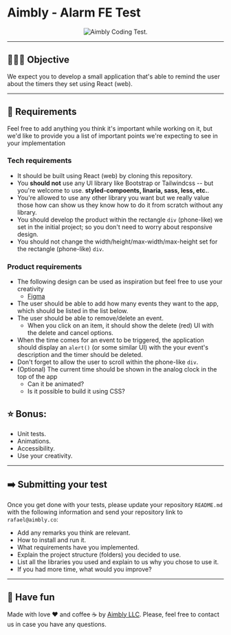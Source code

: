 # Aimbly - Alarm FE Test

<div align="center">
  <img src="https://s3.us-west-2.amazonaws.com/secure.notion-static.com/e9992944-5f26-4342-9fb8-1a40454995d4/cover.png?X-Amz-Algorithm=AWS4-HMAC-SHA256&X-Amz-Content-Sha256=UNSIGNED-PAYLOAD&X-Amz-Credential=AKIAT73L2G45EIPT3X45%2F20220815%2Fus-west-2%2Fs3%2Faws4_request&X-Amz-Date=20220815T151747Z&X-Amz-Expires=86400&X-Amz-Signature=e93651aa601caa57c6c6ad9468310ed7fdb96d1f29ada90f23626a069f12ec0d&X-Amz-SignedHeaders=host&response-content-disposition=filename%20%3D%22cover.png%22&x-id=GetObject" alt="Aimbly Coding Test.">
</div>

---

## 🏃🏽‍♀️ Objective

We expect you to develop a small application that's able to remind the user about the timers they set using React (web).

---

## 📝 Requirements

Feel free to add anything you think it's important while working on it, but we'd like to provide you a list of important points we're expecting to see in your implementation

### Tech requirements

- It should be built using React (web) by cloning this repository.
- You **should not** use any UI library like Bootstrap or Tailwindcss -- but you're welcome to use. **styled-compoents, linaria, sass, less, etc.**.
- You're allowed to use any other library you want but we really value those how can show us they know how to do it from scratch without any library.
- You should develop the product within the rectangle `div` (phone-like) we set in the initial project; so you don't need to worry about responsive design.
- You should not change the width/height/max-width/max-height set for the rectangle (phone-like) `div`.

### Product requirements

- The following design can be used as inspiration but feel free to use your creativity
  - [Figma](https://www.figma.com/file/bagTLBBmZu57IcoCOns6ME/Untitled?node-id=0%3A1)
- The user should be able to add how many events they want to the app, which should be listed in the list below.
- The user should be able to remove/delete an event.
  - When you click on an item, it should show the delete (red) UI with the delete and cancel options.
- When the time comes for an event to be triggered, the application should display an `alert()` (or some similar UI) with the your event's description and the timer should be deleted.
- Don't forget to allow the user to scroll within the phone-like `div`.
- (Optional) The current time should be shown in the analog clock in the top of the app
  - Can it be animated?
  - Is it possible to build it using CSS?

## ⭐️ Bonus:

- Unit tests.
- Animations.
- Accessibility.
- Use your creativity.

---

## ➡️ Submitting your test

Once you get done with your tests, please update your repository `README.md` with the following information and send your repository link to `rafael@aimbly.co`:

- Add any remarks you think are relevant.
- How to install and run it.
- What requirements have you implemented.
- Explain the project structure (folders) you decided to use.
- List all the libraries you used and explain to us why you chose to use it.
- If you had more time, what would you improve?

---

## 🎉 Have fun

Made with love ❤️ and coffee ☕️ by [Aimbly LLC](https://aimbly.co/). Please, feel free to contact us in case you have any questions.
